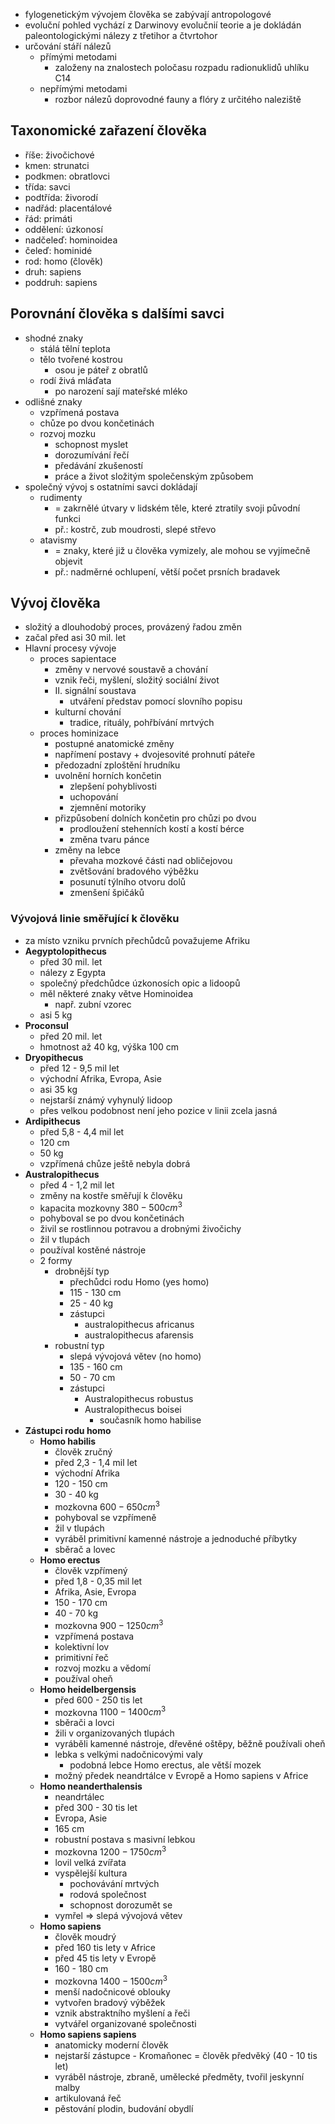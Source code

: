 - fylogenetickým vývojem člověka se zabývají antropologové
- evoluční pohled vychází z Darwinovy evolučnií teorie a je dokládán paleontologickými nálezy z třetihor a čtvrtohor
- určování stáří nálezů
	- přímými metodami
		- založeny na znalostech poločasu rozpadu radionuklidů uhlíku C14
	- nepřímými metodami
		- rozbor nálezů doprovodné fauny a flóry z určitého naleziště
## Taxonomické zařazení člověka
- říše: živočichové
- kmen: strunatci
- podkmen: obratlovci
- třída: savci
- podtřída: živorodí
- nadřád: placentálové
- řád: primáti
- oddělení: úzkonosí
- nadčeleď: hominoidea
- čeleď: hominidé
- rod: homo (člověk)
- druh: sapiens
- poddruh: sapiens
## Porovnání člověka s dalšími savci
- shodné znaky
	- stálá tělní teplota
	- tělo tvořené kostrou
		- osou je páteř z obratlů
	- rodí živá mláďata
		- po narození sají mateřské mléko
- odlišné znaky
	- vzpřímená postava
	- chůze po dvou končetinách
	- rozvoj mozku
		- schopnost myslet
		- dorozumívání řečí
		- předávání zkušeností
		- práce a život složitým společenským způsobem
- společný vývoj s ostatními savci dokládají
	- rudimenty
		- = zakrnělé útvary v lidském těle, které ztratily svoji původní funkci
		- př.: kostrč, zub moudrosti, slepé střevo
	- atavismy
		- = znaky, které již u člověka vymizely, ale mohou se vyjímečně objevit
		- př.: nadměrné ochlupení, větší počet prsních bradavek
## Vývoj člověka
- složitý a dlouhodobý proces, provázený řadou změn
- začal před asi 30 mil. let
- Hlavní procesy vývoje
	- proces sapientace
		- změny v nervové soustavě a chování
		- vznik řeči, myšlení, složitý sociální život
		- II. signální soustava
			- utváření představ pomocí slovního popisu
		- kulturní chování
			- tradice, rituály, pohřbívání mrtvých
	- proces hominizace
		- postupné anatomické změny
		- napřímení postavy + dvojesovité prohnutí páteře
		- předozadní zploštění hrudníku
		- uvolnění horních končetin
			- zlepšení pohyblivosti
			- uchopování
			- zjemnění motoriky
		- přizpůsobení dolních končetin pro chůzi po dvou
			- prodloužení stehenních kostí a kostí bérce
			- změna tvaru pánce
		- změny na lebce
			- převaha mozkové části nad obličejovou
			- zvětšování bradového výběžku
			- posunutí týlního otvoru dolů
			- zmenšení špičáků
### Vývojová linie směřující k člověku
- za místo vzniku prvních přechůdců považujeme Afriku
- **Aegyptolopithecus**
	- před 30 mil. let
	- nálezy z Egypta
	- společný předchůdce úzkonosích opic a lidoopů
	- měl některé znaky větve Hominoidea
		- např. zubní vzorec
	- asi 5 kg
- **Proconsul**
	- před 20 mil. let
	- hmotnost až 40 kg, výška 100 cm
- **Dryopithecus**
	- před 12 - 9,5 mil let
	- východní Afrika, Evropa, Asie
	- asi 35 kg
	- nejstarší známý vyhynulý lidoop
	- přes velkou podobnost není jeho pozice v linii zcela jasná
- **Ardipithecus**
	- před 5,8 - 4,4 mil let
	- 120 cm
	- 50 kg
	- vzpřímená chůze ještě nebyla dobrá
- **Australopithecus**
	- před 4 - 1,2 mil let
	- změny na kostře směřují k člověku
	- kapacita mozkovny $380-500 cm^3$
	- pohyboval se po dvou končetinách
	- živil se rostlinnou potravou a drobnými živočichy
	- žil v tlupách
	- používal kostěné nástroje
	- 2 formy
		- drobnější typ
			- přechůdci rodu Homo (yes homo)
			- 115 - 130 cm
			- 25 - 40 kg
			- zástupci
				- australopithecus africanus
				- australopithecus afarensis
		- robustní typ
			- slepá vývojová větev (no homo)
			- 135 - 160 cm
			- 50 - 70 cm
			- zástupci
				- Australopithecus robustus
				- Australopithecus boisei
					- současník homo habilise
- **Zástupci rodu homo**
	- **Homo habilis**
		- člověk zručný
		- před 2,3 - 1,4 mil let
		- východní Afrika
		- 120 - 150 cm
		- 30 - 40 kg
		- mozkovna $600-650 cm^3$
		- pohyboval se vzpřímeně
		- žil v tlupách
		- vyráběl primitivní kamenné nástroje a jednoduché příbytky
		- sběrač a lovec
	- **Homo erectus**
		- člověk vzpřímený
		- před 1,8 - 0,35 mil let
		- Afrika, Asie, Evropa
		- 150 - 170 cm
		- 40 - 70 kg
		- mozkovna $900-1250 cm^3$
		- vzpřímená postava
		- kolektivní lov
		- primitivní řeč
		- rozvoj mozku a vědomí
		- používal oheň
	- **Homo heidelbergensis**
		- před 600 - 250 tis let
		- mozkovna $1100 - 1400 cm^3$
		- sběrači a lovci
		- žili v organizovaných tlupách
		- vyráběli kamenné nástroje, dřevěné oštěpy, běžně používali oheň
		- lebka s velkými nadočnicovými valy
			- podobná lebce Homo erectus, ale větší mozek
		- možný předek neandrtálce v Evropě a Homo sapiens v Africe
	- **Homo neanderthalensis**
		- neandrtálec
		- před 300 - 30 tis let
		- Evropa, Asie
		- 165 cm
		- robustní postava s masivní lebkou
		- mozkovna $1200 - 1750 cm^3$
		- lovil velká zvířata
		- vyspělejší kultura
			- pochovávání mrtvých
			- rodová společnost
			- schopnost dorozumět se
		- vymřel ⇒ slepá vývojová větev
	- **Homo sapiens**
		- člověk moudrý
		- před 160 tis lety v Africe
		- před 45 tis lety v Evropě
		- 160 - 180 cm
		- mozkovna $1400-1500 cm^3$
		- menší nadočnicové oblouky
		- vytvořen bradový výběžek
		- vznik abstraktního myšlení a řeči
		- vytvářel organizované společnosti
	- **Homo sapiens sapiens**
		- anatomicky moderní člověk
		- nejstarší zástupce - Kromaňonec = člověk předvěký (40 - 10 tis let)
		- vyráběl nástroje, zbraně, umělecké předměty, tvořil jeskynní malby
		- artikulovaná řeč
		- pěstování plodin, budování obydlí